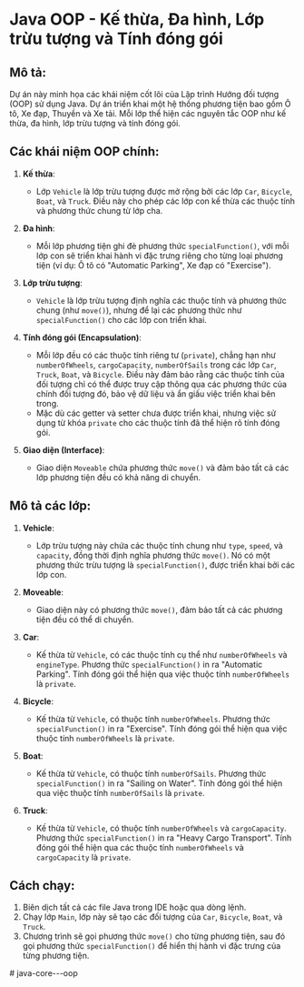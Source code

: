 # Java OOP - Kế thừa, Đa hình, Lớp trừu tượng và Tính đóng gói

## Mô tả:

Dự án này minh họa các khái niệm cốt lõi của Lập trình Hướng đối tượng (OOP) sử dụng Java. Dự án triển khai một hệ thống phương tiện bao gồm Ô tô, Xe đạp, Thuyền và Xe tải. Mỗi lớp thể hiện các nguyên tắc OOP như kế thừa, đa hình, lớp trừu tượng và tính đóng gói.

## Các khái niệm OOP chính:

1. **Kế thừa**:
    - Lớp `Vehicle` là lớp trừu tượng được mở rộng bởi các lớp `Car`, `Bicycle`, `Boat`, và `Truck`. Điều này cho phép các lớp con kế thừa các thuộc tính và phương thức chung từ lớp cha.

2. **Đa hình**:
    - Mỗi lớp phương tiện ghi đè phương thức `specialFunction()`, với mỗi lớp con sẽ triển khai hành vi đặc trưng riêng cho từng loại phương tiện (ví dụ: Ô tô có "Automatic Parking", Xe đạp có "Exercise").

3. **Lớp trừu tượng**:
    - `Vehicle` là lớp trừu tượng định nghĩa các thuộc tính và phương thức chung (như `move()`), nhưng để lại các phương thức như `specialFunction()` cho các lớp con triển khai.

4. **Tính đóng gói (Encapsulation)**:
    - Mỗi lớp đều có các thuộc tính riêng tư (`private`), chẳng hạn như `numberOfWheels`, `cargoCapacity`, `numberOfSails` trong các lớp `Car`, `Truck`, `Boat`, và `Bicycle`. Điều này đảm bảo rằng các thuộc tính của đối tượng chỉ có thể được truy cập thông qua các phương thức của chính đối tượng đó, bảo vệ dữ liệu và ẩn giấu việc triển khai bên trong.
    - Mặc dù các getter và setter chưa được triển khai, nhưng việc sử dụng từ khóa `private` cho các thuộc tính đã thể hiện rõ tính đóng gói.

5. **Giao diện (Interface)**:
    - Giao diện `Moveable` chứa phương thức `move()` và đảm bảo tất cả các lớp phương tiện đều có khả năng di chuyển.

## Mô tả các lớp:

1. **Vehicle**:
    - Lớp trừu tượng này chứa các thuộc tính chung như `type`, `speed`, và `capacity`, đồng thời định nghĩa phương thức `move()`. Nó có một phương thức trừu tượng là `specialFunction()`, được triển khai bởi các lớp con.

2. **Moveable**:
    - Giao diện này có phương thức `move()`, đảm bảo tất cả các phương tiện đều có thể di chuyển.

3. **Car**:
    - Kế thừa từ `Vehicle`, có các thuộc tính cụ thể như `numberOfWheels` và `engineType`. Phương thức `specialFunction()` in ra "Automatic Parking". Tính đóng gói thể hiện qua việc thuộc tính `numberOfWheels` là `private`.

4. **Bicycle**:
    - Kế thừa từ `Vehicle`, có thuộc tính `numberOfWheels`. Phương thức `specialFunction()` in ra "Exercise". Tính đóng gói thể hiện qua việc thuộc tính `numberOfWheels` là `private`.

5. **Boat**:
    - Kế thừa từ `Vehicle`, có thuộc tính `numberOfSails`. Phương thức `specialFunction()` in ra "Sailing on Water". Tính đóng gói thể hiện qua việc thuộc tính `numberOfSails` là `private`.

6. **Truck**:
    - Kế thừa từ `Vehicle`, có thuộc tính `numberOfWheels` và `cargoCapacity`. Phương thức `specialFunction()` in ra "Heavy Cargo Transport". Tính đóng gói thể hiện qua các thuộc tính `numberOfWheels` và `cargoCapacity` là `private`.

## Cách chạy:

1. Biên dịch tất cả các file Java trong IDE hoặc qua dòng lệnh.
2. Chạy lớp `Main`, lớp này sẽ tạo các đối tượng của `Car`, `Bicycle`, `Boat`, và `Truck`.
3. Chương trình sẽ gọi phương thức `move()` cho từng phương tiện, sau đó gọi phương thức `specialFunction()` để hiển thị hành vi đặc trưng của từng phương tiện.



#   j a v a - c o r e - - - o o p  
 